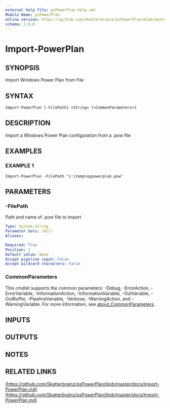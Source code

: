 ```yaml
---
external help file: psPowerPlan-help.xml
Module Name: psPowerPlan
online version: https://github.com/Skatterbrainz/psPowerPlan/blob/master/docs/Import-PowerPlan.md
schema: 2.0.0
---
```


# Import-PowerPlan

## SYNOPSIS
Import Windows Power Plan from File

## SYNTAX

```
Import-PowerPlan [-FilePath] <String> [<CommonParameters>]
```

## DESCRIPTION
Import a Windows Power Plan configuration from a .pow file

## EXAMPLES

### EXAMPLE 1
```
Import-PowerPlan -FilePath "c:\temp\mypowerplan.pow"
```

## PARAMETERS

### -FilePath
Path and name of .pow file to import

```yaml
Type: System.String
Parameter Sets: (All)
Aliases:

Required: True
Position: 1
Default value: None
Accept pipeline input: False
Accept wildcard characters: False
```

### CommonParameters
This cmdlet supports the common parameters: -Debug, -ErrorAction, -ErrorVariable, -InformationAction, -InformationVariable, -OutVariable, -OutBuffer, -PipelineVariable, -Verbose, -WarningAction, and -WarningVariable. For more information, see [about_CommonParameters](http://go.microsoft.com/fwlink/?LinkID=113216).

## INPUTS

## OUTPUTS

## NOTES

## RELATED LINKS

[https://github.com/Skatterbrainz/psPowerPlan/blob/master/docs/Import-PowerPlan.md](https://github.com/Skatterbrainz/psPowerPlan/blob/master/docs/Import-PowerPlan.md)

